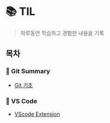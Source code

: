 # 📚 TIL
> 하루동안 학습하고 경험한 내용을 기록

## 목차
### 📎 Git Summary
-  [Git 기초](https://github.com/jjungyujin/TIL/blob/main/Git_Summary/Git_Summary.md)

### 📎 VS Code
- [VScode Extension](https://github.com/jjungyujin/TIL/blob/main/VS_code/VScode_Extension.md)